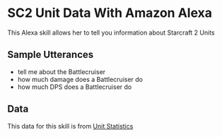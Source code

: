 # SC2 Unit Data With Amazon Alexa
This Alexa skill allows her to tell you information about Starcraft 2 Units

## Sample Utterances
 - tell me about the Battlecruiser
 - how much damage does a Battlecruiser do
 - how much DPS does a Battlecruiser do

## Data
This data for this skill is from [Unit Statistics](http://www.unitstatistics.com/starcraft2/)